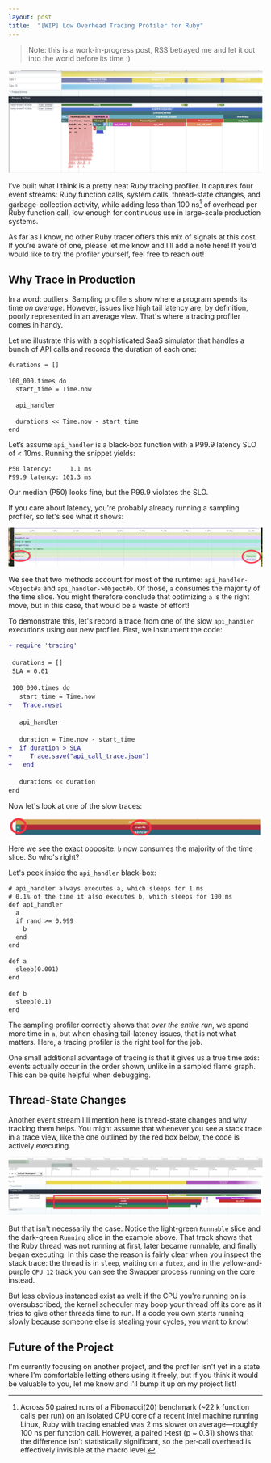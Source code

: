 ```yaml
---
layout: post
title:  "[WIP] Low Overhead Tracing Profiler for Ruby"
---
```


> Note: this is a work-in-progress post, RSS betrayed me and let it out into the world before its time :)

![Profiler Overview](/assets/ruby-profiler-overview.png)

I’ve built what I think is a pretty neat Ruby tracing profiler. It captures four event streams: Ruby function calls, system calls, thread-state changes, and garbage-collection activity, while adding less than 100 ns[^0] of overhead per Ruby function call, low enough for continuous use in large-scale production systems.

[^0]: Across 50 paired runs of a Fibonacci(20) benchmark (~22 k function calls per run) on an isolated CPU core of a recent Intel machine running Linux, Ruby with tracing enabled was 2 ms slower on average—roughly 100 ns per function call. However, a paired t‑test (p ~ 0.31) shows that the difference isn’t statistically significant, so the per‑call overhead is effectively invisible at the macro level.

As far as I know, no other Ruby tracer offers this mix of signals at this cost. If you’re aware of one, please let me know and I’ll add a note here! If you'd would like to try the profiler yourself, feel free to reach out!

## Why Trace in Production
In a word: outliers. Sampling profilers show where a program spends its time *on average*. However, issues like high tail latency are, by definition, poorly represented in an average view. That's where a tracing profiler comes in handy.

Let me illustrate this with a sophisticated SaaS simulator that handles a bunch of API calls and records the duration of each one:

```
durations = []

100_000.times do
  start_time = Time.now

  api_handler

  durations << Time.now - start_time
end
```

Let’s assume `api_handler` is a black-box function with a P99.9 latency SLO of < 10ms. Running the snippet yields:

```
P50 latency:     1.1 ms
P99.9 latency: 101.3 ms
```

Our median (P50) looks fine, but the P99.9 violates the SLO.

If you care about latency, you're probably already running a sampling profiler, so let's see what it shows:

![Sampling Profiler Example](/assets/ruby-profiler-sampling.png)

We see that two methods account for most of the runtime: `api_handler->Object#a` and `api_handler->Object#b`. Of those, `a` consumes the majority of the time slice. You might therefore conclude that optimizing `a` is the right move, but in this case, that would be a waste of effort!

To demonstrate this, let's record a trace from one of the slow `api_handler` executions using our new profiler. First, we instrument the code:

```diff
+ require 'tracing'

 durations = []
 SLA = 0.01

 100_000.times do
   start_time = Time.now
+   Trace.reset

   api_handler

   duration = Time.now - start_time
+  if duration > SLA
+     Trace.save("api_call_trace.json")
+   end

   durations << duration
end
```

Now let's look at one of the slow traces:

![Tracing Profiler Example](/assets/ruby-profiler-tracing.png)


Here we see the exact opposite: `b` now consumes the majority of the time slice. So who's right?

Let's peek inside the `api_handler` black-box:

```
# api_handler always executes a, which sleeps for 1 ms
# 0.1% of the time it also executes b, which sleeps for 100 ms
def api_handler
  a
  if rand >= 0.999
    b
  end
end

def a
  sleep(0.001)
end

def b
  sleep(0.1)
end
```

The sampling profiler correctly shows that *over the entire run*, we spend more time in `a`, but when chasing tail-latency issues, that is not what matters. Here, a tracing profiler is the right tool for the job.

One small additional advantage of tracing is that it gives us a true time axis: events actually occur in the order shown, unlike in a sampled flame graph. This can be quite helpful when debugging.

## Thread-State Changes

Another event stream I'll mention here is thread-state changes and why tracking them helps. You might assume that whenever you see a stack trace in a trace view, like the one outlined by the red box below, the code is actively executing.

![Tracing Profiler Thread States Example](/assets/ruby-profiler-thread-state.png)

But that isn't necessarily the case. Notice the light-green `Runnable` slice and the dark-green `Running` slice in the example above. That track shows that the Ruby thread was not running at first, later became runnable, and finally began executing. In this case the reason is fairly clear when you inspect the stack trace: the thread is in `sleep`, waiting on a `futex`, and in the yellow-and-purple `CPU 12` track you can see the Swapper process running on the core instead.

But less obvious instanced exist as well: if the CPU you're running on is oversubscribed, the kernel scheduler may boop your thread off its core as it tries to give other threads time to run. If a code you own starts running slowly because someone else is stealing your cycles, you want to know!

## Future of the Project
I'm currently focusing on another project, and the profiler isn't yet in a state where I'm comfortable letting others using it freely, but if you think it would be valuable to you, let me know and I'll bump it up on my project list!
